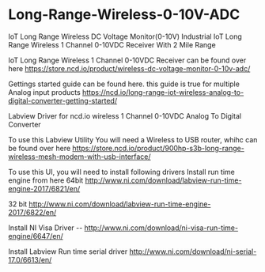 # Long-Range-Wireless-0-10V-ADC
IoT Long Range Wireless DC Voltage Monitor(0-10V)
Industrial IoT Long Range Wireless 1 Channel 0-10VDC Receiver With 2 Mile Range

IoT Long Range Wireless 1 Channel 0-10VDC Receiver can be found over here 
https://store.ncd.io/product/wireless-dc-voltage-monitor-0-10v-adc/

Gettings started guide can be found here. this guide is true for multiple Analog input products 
https://ncd.io/long-range-iot-wireless-analog-to-digital-converter-getting-started/

Labview Driver for ncd.io wireless 1 Channel 0-10VDC Analog To Digital Converter

To use this Labview Utility You will need a Wireless to USB router, whihc can be found over here https://store.ncd.io/product/900hp-s3b-long-range-wireless-mesh-modem-with-usb-interface/

To use this UI, you will need to install following drivers Install run time engine from here 64bit http://www.ni.com/download/labview-run-time-engine-2017/6821/en/

32 bit http://www.ni.com/download/labview-run-time-engine-2017/6822/en/

Install NI Visa Driver -- http://www.ni.com/download/ni-visa-run-time-engine/6647/en/

Install Labview Run time serial driver http://www.ni.com/download/ni-serial-17.0/6613/en/
